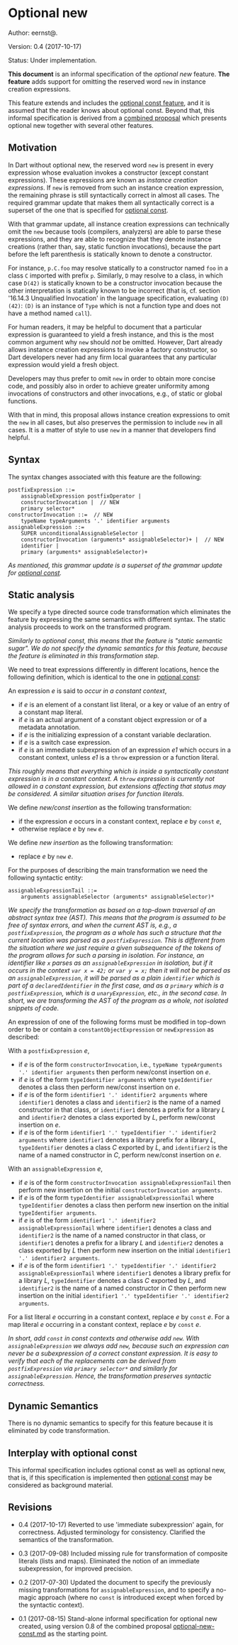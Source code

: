 # Optional new

Author: eernst@.

Version: 0.4 (2017-10-17)

Status: Under implementation.

**This document** is an informal specification of the *optional new* feature.
**The feature** adds support for omitting the reserved word `new` in instance
creation expressions.

This feature extends and includes the
[optional const feature](https://github.com/dart-lang/sdk/blob/master/docs/language/informal/optional-const.md),
and it is assumed that the reader knows about optional const. Beyond
that, this informal specification is derived from a
[combined proposal](https://github.com/dart-lang/sdk/blob/master/docs/language/informal/optional-new-const.md)
which presents optional new together with several other features.


## Motivation

In Dart without optional new, the reserved word `new` is present in every
expression whose evaluation invokes a constructor (except constant
expressions). These expressions are known as *instance creation expressions*. If
`new` is removed from such an instance creation expression, the remaining phrase
is still syntactically correct in almost all cases. The required grammar
update that makes them all syntactically correct is a superset of the one that
is specified for
[optional const](https://github.com/dart-lang/sdk/blob/master/docs/language/informal/optional-const.md).

With that grammar update, all instance creation expressions can technically
omit the `new` because tools (compilers, analyzers) are able to parse these
expressions, and they are able to recognize that they denote instance creations
(rather than, say, static function invocations), because the part before the
left parenthesis is statically known to denote a constructor.

For instance, `p.C.foo` may resolve statically to a constructor named `foo` in
a class `C` imported with prefix `p`. Similarly, `D` may resolve to a class, in
which case `D(42)` is statically known to be a constructor invocation because
the other interpretation is statically known to be incorrect (that is, cf.
section '16.14.3 Unqualified Invocation' in the language specification,
evaluating `(D)(42)`: `(D)` is an instance of `Type` which is not a function
type and does not have a method named `call`).

For human readers, it may be helpful to document that a particular expression
is guaranteed to yield a fresh instance, and this is the most common argument
why `new` should *not* be omitted. However, Dart already allows instance
creation expressions to invoke a factory constructor, so Dart developers never
had any firm local guarantees that any particular expression would yield a
fresh object.

Developers may thus prefer to omit `new` in order to obtain more concise code,
and possibly also in order to achieve greater uniformity among invocations of
constructors and other invocations, e.g., of static or global functions.

With that in mind, this proposal allows instance creation expressions to omit
the `new` in all cases, but also preserves the permission to include `new` in
all cases. It is a matter of style to use `new` in a manner that developers
find helpful.


## Syntax

The syntax changes associated with this feature are the following:

```
postfixExpression ::=
    assignableExpression postfixOperator |
    constructorInvocation |  // NEW
    primary selector*
constructorInvocation ::=  // NEW
    typeName typeArguments '.' identifier arguments
assignableExpression ::=
    SUPER unconditionalAssignableSelector |
    constructorInvocation (arguments* assignableSelector)+ |  // NEW
    identifier |
    primary (arguments* assignableSelector)+
```

*As mentioned, this grammar update is a superset of the grammar update for
[optional const](https://github.com/dart-lang/sdk/blob/master/docs/language/informal/optional-const.md).*


## Static analysis

We specify a type directed source code transformation which eliminates the
feature by expressing the same semantics with different syntax. The static
analysis proceeds to work on the transformed program.

*Similarly to optional const, this means that the feature is "static semantic
sugar". We do not specify the dynamic semantics for this feature, because the
feature is eliminated in this transformation step.*

We need to treat expressions differently in different locations, hence the
following definition, which is identical to the one in
[optional const](https://github.com/dart-lang/sdk/blob/master/docs/language/informal/optional-const.md):

An expression _e_ is said to *occur in a constant context*,

- if _e_ is an element of a constant list literal, or a key or value of
  an entry of a constant map literal.
- if _e_ is an actual argument of a constant object expression or of a
  metadata annotation.
- if _e_ is the initializing expression of a constant variable declaration.
- if _e_ is a switch case expression.
- if _e_ is an immediate subexpression of an expression _e1_ which occurs in
  a constant context, unless _e1_ is a `throw` expression or a function
  literal.

*This roughly means that everything which is inside a syntactically
constant expression is in a constant context. A `throw` expression is
currently not allowed in a constant expression, but extensions affecting
that status may be considered. A similar situation arises for function
literals.*

We define *new/const insertion* as the following transformation:

- if the expression _e_ occurs in a constant context, replace _e_ by
  `const` _e_,
- otherwise replace _e_ by `new` _e_.

We define *new insertion* as the following transformation:

- replace _e_ by `new` _e_.

For the purposes of describing the main transformation we need the following
syntactic entity:

```
assignableExpressionTail ::=
    arguments assignableSelector (arguments* assignableSelector)*
```

*We specify the transformation as based on a top-down traversal of an
abstract syntax tree (AST). This means that the program is assumed to be
free of syntax errors, and when the current AST is, e.g., a
`postfixExpression`, the program as a whole has such a structure that
the current location was parsed as a `postfixExpression`. This is
different from the situation where we just require a given subsequence of the
tokens of the program allows for such a parsing in isolation. For instance,
an identifier like `x` parses as an `assignableExpression` in isolation,
but if it occurs in the context `var x = 42;` or `var y = x;` then it
will not be parsed as an `assignableExpression`, it will be parsed as a
plain `identifier` which is part of a `declaredIdentifier` in the first
case, and as a `primary` which is a `postfixExpression`, which is a
`unaryExpression`, etc., in the second case. In short, we are
transforming the AST of the program as a whole, not isolated snippets of
code.*

An expression of one of the following forms must be modified in top-down
order to be or contain a `constantObjectExpression` or `newExpression`
as described:

With a `postfixExpression` _e_,

- if _e_ is of the form `constructorInvocation`, i.e.,
  `typeName typeArguments '.' identifier arguments` then perform
  new/const insertion on _e_.
- if _e_ is of the form
  `typeIdentifier arguments` where `typeIdentifier` denotes a class then
  perform new/const insertion on _e_.
- if _e_ is of the form
  `identifier1 '.' identifier2 arguments` where `identifier1` denotes
  a class and `identifier2` is the name of a named constructor in that class,
  or `identifier1` denotes a prefix for a library _L_ and `identifier2` denotes
  a class exported by _L_, perform new/const insertion on _e_.
- if _e_ is of the form
  `identifier1 '.' typeIdentifier '.' identifier2 arguments` where
  `identifier1` denotes a library prefix for a library _L_, `typeIdentifier`
  denotes a class _C_ exported by _L_, and `identifier2` is the name of a named
  constructor in _C_, perform new/const insertion on _e_.

With an `assignableExpression` _e_,

- if _e_ is of the form
  `constructorInvocation assignableExpressionTail`
  then perform new insertion on the initial
  `constructorInvocation arguments`.
- if _e_ is of the form
  `typeIdentifier assignableExpressionTail`
  where `typeIdentifier` denotes a class then perform new insertion on the
  initial `typeIdentifier arguments`.
- if _e_ is of the form
  `identifier1 '.' identifier2 assignableExpressionTail`
  where `identifier1` denotes a class and `identifier2` is the name of
  a named constructor in that class, or `identifier1` denotes a prefix
  for a library _L_ and `identifier2` denotes a class exported by _L_
  then perform new insertion on the initial
  `identifier1 '.' identifier2 arguments`.
- if _e_ is of the form
  `identifier1 '.' typeIdentifier '.' identifier2 assignableExpressionTail`
  where `identifier1` denotes a library prefix for a library _L_,
  `typeIdentifier` denotes a class _C_ exported by _L_, and `identifier2`
  is the name of a named constructor in _C_ then perform new insertion
  on the initial
  `identifier1 '.' typeIdentifier '.' identifier2 arguments`.

For a list literal _e_ occurring in a constant context, replace _e_ by
`const` _e_. For a map literal _e_ occurring in a constant context,
replace _e_ by `const` _e_.

*In short, add `const` in const contexts and otherwise add `new`. With
`assignableExpression` we always add `new`, because such an expression
can never be a subexpression of a correct constant expression. It is easy
to verify that each of the replacements can be derived from
`postfixExpression` via `primary selector*` and similarly for
`assignableExpression`. Hence, the transformation preserves syntactic
correctness.*


## Dynamic Semantics

There is no dynamic semantics to specify for this feature because it is
eliminated by code transformation.


## Interplay with optional const

This informal specification includes optional const as well as optional new,
that is, if this specification is implemented then
[optional const](https://github.com/dart-lang/sdk/blob/master/docs/language/informal/optional-const.md)
may be considered as background material.


## Revisions

- 0.4 (2017-10-17) Reverted to use 'immediate subexpression' again, for
  correctness. Adjusted terminology for consistency. Clarified the semantics
  of the transformation.

- 0.3 (2017-09-08) Included missing rule for transformation of composite
  literals (lists and maps). Eliminated the notion of an immediate
  subexpression, for improved precision.

- 0.2 (2017-07-30) Updated the document to specify the previously missing
  transformations for `assignableExpression`, and to specify a no-magic
  approach (where no `const` is introduced except when forced by the
  syntactic context).

- 0.1 (2017-08-15) Stand-alone informal specification for optional new created,
  using version 0.8 of the combined proposal
  [optional-new-const.md](https://github.com/dart-lang/sdk/blob/master/docs/language/informal/optional-new-const.md)
  as the starting point.
